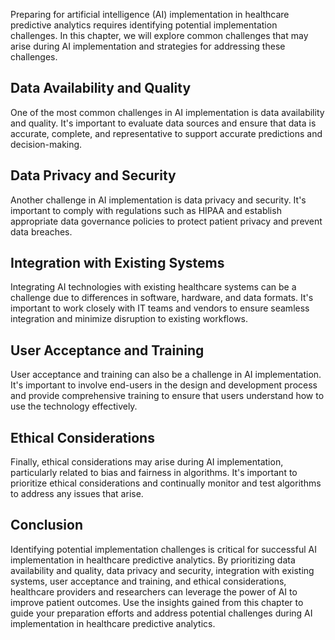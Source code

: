 

Preparing for artificial intelligence (AI) implementation in healthcare predictive analytics requires identifying potential implementation challenges. In this chapter, we will explore common challenges that may arise during AI implementation and strategies for addressing these challenges.

Data Availability and Quality
-----------------------------

One of the most common challenges in AI implementation is data availability and quality. It's important to evaluate data sources and ensure that data is accurate, complete, and representative to support accurate predictions and decision-making.

Data Privacy and Security
-------------------------

Another challenge in AI implementation is data privacy and security. It's important to comply with regulations such as HIPAA and establish appropriate data governance policies to protect patient privacy and prevent data breaches.

Integration with Existing Systems
---------------------------------

Integrating AI technologies with existing healthcare systems can be a challenge due to differences in software, hardware, and data formats. It's important to work closely with IT teams and vendors to ensure seamless integration and minimize disruption to existing workflows.

User Acceptance and Training
----------------------------

User acceptance and training can also be a challenge in AI implementation. It's important to involve end-users in the design and development process and provide comprehensive training to ensure that users understand how to use the technology effectively.

Ethical Considerations
----------------------

Finally, ethical considerations may arise during AI implementation, particularly related to bias and fairness in algorithms. It's important to prioritize ethical considerations and continually monitor and test algorithms to address any issues that arise.

Conclusion
----------

Identifying potential implementation challenges is critical for successful AI implementation in healthcare predictive analytics. By prioritizing data availability and quality, data privacy and security, integration with existing systems, user acceptance and training, and ethical considerations, healthcare providers and researchers can leverage the power of AI to improve patient outcomes. Use the insights gained from this chapter to guide your preparation efforts and address potential challenges during AI implementation in healthcare predictive analytics.
